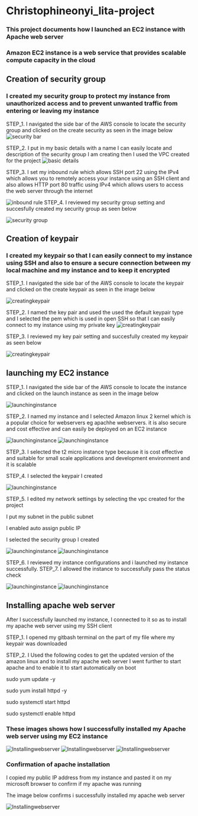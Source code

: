 # Christophineonyi_lita-project
### This project documents how I launched an EC2 instance with Apache web server
###  Amazon EC2 instance is a web service that provides scalable compute capacity in the cloud

## Creation of security group
### I created my security group to protect my instance from unauthorized access and to prevent unwanted traffic from entering or leaving my instance

STEP_1. I navigated the side bar of the AWS console to locate the security group and clicked on the create security as seen in the image below
![security bar](/CreatingSG_1.png)

 STEP_2. I put in my basic details with a name I can easily locate and description of the security group I am creating then I used the VPC created for the project 
![basic details](/CreatingSG_2.png)

STEP_3. I set my inbound rule which allows SSH port 22 using the IPv4 which allows you to remotely access your instance using an SSH client and also allows HTTP port 80 traffic using IPv4 which allows users to access the web server through the internet

![inbound rule](/CreatingSG_3.png)
STEP_4. I reviewed my security group setting and succesfully created my security group as seen below

![security group](/CreatingSG_4.png)


## Creation of keypair
### I created my keypair so that I can easily connect to my instance using SSH and also to ensure a secure connection between my local machine and my instance and to keep it encrypted

STEP_1. I navigated the side bar of the AWS console to locate the keypair and clicked on the create keypair as seen in the image below

![creatingkeypair](/CreatingKP_1.png)

STEP_2. I named the key pair and used the used the default keypair type and I selected the pem which is used in open SSH so that I can easily connect to my instance using my private key 
![creatingkeypair](/CreatingKP_2.png)

STEP_3. I reviewed my key pair setting and succesfully created my keypair as seen below

![creatingkeypair](/CreatingKP_3.png)


## launching my EC2 instance
STEP_1. I navigated the side bar of the AWS console to locate the instance and clicked on the launch instance as seen in the image below

![launchinginstance](/Launchinginstance_1.png)

STEP_2. I named my instance and I selected Amazon linux 2 kernel which is a popular choice for webservers eg apachhe webservers. it is also secure and cost effective and can easily be deployed on an EC2 instance

![launchinginstance](/Launchinginstance_2.png)
![launchinginstance](/Launchinginstance_3.png)

STEP_3. I selected the t2 micro instance type because it is cost effective and suitable for small scale applications and development environment and it is scalable
  
STEP_4. I selected the keypair I created

![launchinginstance](/Launchinginstance_4.png)

STEP_5. I edited my network settings by selecting the vpc created for the project

I put my subnet in the public subnet

I enabled auto assign public IP

I selected the security group I created

![launchinginstance](/Launchinginstance_5.png)
![launchinginstance](/Launchinginstance_6.png)

STEP_6. I reviewed my instance configurations and i launched my instance successfully. 
STEP_7. I allowed the instance to successfully pass the status check

![launchinginstance](/Launchinginstance_7.png)
![launchinginstance](/Launchinginstance_8.png)


## Installing apache web server

After I successfully launched my instance, I connected to it so as to install my apache web server using my SSH client

STEP_1. I opened my gitbash terminal on the part of my file where my keypair was downloaded

STEP_2. I Used the following codes to get the updated version of the amazon linux and to install my apache web server I went further to start apache and to enable it to start automatically on boot

sudo yum update -y

sudo yum install httpd -y

sudo systemctl start httpd

sudo systemctl enable httpd

### These images shows how I successfully installed my Apache web server using my EC2 instance
![Installingwebserver](/Apacheweb_1.png)
![Installingwebserver](/Apacheweb_2.png)
![Installingwebserver](/Apacheweb_3.png)

### Confirmation of apache installation
I copied my public IP address from my instance and pasted it on my microsoft browser to confirm if my apache was running 

The image below confirms i successfully installed my apache web server

![Installingwebserver](/Apacheweb_4.png)











